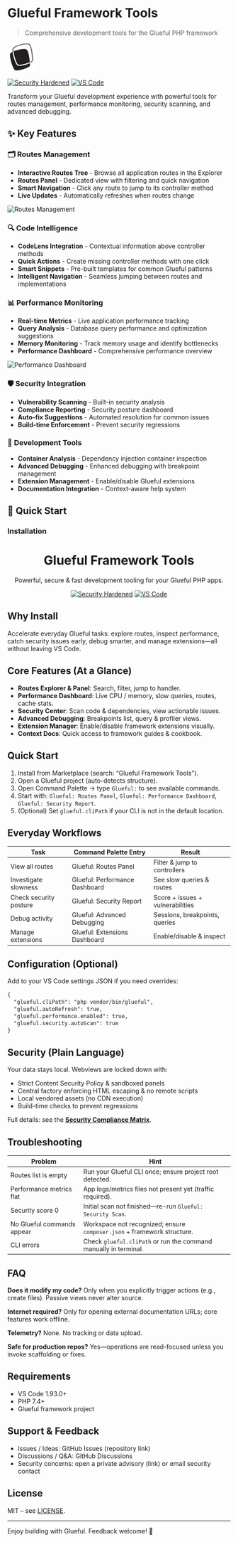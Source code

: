 # Glueful Framework Tools

> Comprehensive development tools for the Glueful PHP framework

<picture>
  <source media="(prefers-color-scheme: dark)" srcset="media/icons/dark/icon-128.png">
  <img alt="Glueful Logo" src="media/icons/light/icon-128.png" width="64" height="64">
</picture>

[![Security Hardened](https://img.shields.io/badge/Security-Hardened-green.svg)](./SECURITY_COMPLIANCE_MATRIX.md)
[![VS Code](https://img.shields.io/badge/VS%20Code-1.93.0+-blue.svg)](https://code.visualstudio.com/)

Transform your Glueful development experience with powerful tools for routes management, performance monitoring, security scanning, and advanced debugging.

## ✨ Key Features

### 🗂️ **Routes Management**
- **Interactive Routes Tree** - Browse all application routes in the Explorer
- **Routes Panel** - Dedicated view with filtering and quick navigation
- **Smart Navigation** - Click any route to jump to its controller method
- **Live Updates** - Automatically refreshes when routes change

![Routes Management](https://via.placeholder.com/600x300?text=Routes+Tree+View+Screenshot)

### 🔍 **Code Intelligence**
- **CodeLens Integration** - Contextual information above controller methods
- **Quick Actions** - Create missing controller methods with one click
- **Smart Snippets** - Pre-built templates for common Glueful patterns
- **Intelligent Navigation** - Seamless jumping between routes and implementations

### 📊 **Performance Monitoring**
- **Real-time Metrics** - Live application performance tracking
- **Query Analysis** - Database query performance and optimization suggestions
- **Memory Monitoring** - Track memory usage and identify bottlenecks
- **Performance Dashboard** - Comprehensive performance overview

![Performance Dashboard](https://via.placeholder.com/600x300?text=Performance+Dashboard+Screenshot)

### 🛡️ **Security Integration**
- **Vulnerability Scanning** - Built-in security analysis
- **Compliance Reporting** - Security posture dashboard
- **Auto-fix Suggestions** - Automated resolution for common issues
- **Build-time Enforcement** - Prevent security regressions

### 🔧 **Development Tools**
- **Container Analysis** - Dependency injection container inspection
- **Advanced Debugging** - Enhanced debugging with breakpoint management
- **Extension Management** - Enable/disable Glueful extensions
- **Documentation Integration** - Context-aware help system

## 🚀 Quick Start

### Installation
<div align="center">

# Glueful Framework Tools

Powerful, secure & fast development tooling for your Glueful PHP apps.

[![Security Hardened](https://img.shields.io/badge/Security-Hardened-green.svg)](./SECURITY_COMPLIANCE_MATRIX.md)
[![VS Code](https://img.shields.io/badge/VS%20Code-1.93.0+-blue.svg)](https://code.visualstudio.com/)

</div>

## Why Install
Accelerate everyday Glueful tasks: explore routes, inspect performance, catch security issues early, debug smarter, and manage extensions—all without leaving VS Code.

## Core Features (At a Glance)
- **Routes Explorer & Panel**: Search, filter, jump to handler.
- **Performance Dashboard**: Live CPU / memory, slow queries, routes, cache stats.
- **Security Center**: Scan code & dependencies, view actionable issues.
- **Advanced Debugging**: Breakpoints list, query & profiler views.
- **Extension Manager**: Enable/disable framework extensions visually.
- **Context Docs**: Quick access to framework guides & cookbook.

## Quick Start
1. Install from Marketplace (search: “Glueful Framework Tools”).
2. Open a Glueful project (auto-detects structure).
3. Open Command Palette → type `Glueful:` to see available commands.
4. Start with: `Glueful: Routes Panel`, `Glueful: Performance Dashboard`, `Glueful: Security Report`.
5. (Optional) Set `glueful.cliPath` if your CLI is not in the default location.

## Everyday Workflows
| Task | Command Palette Entry | Result |
|------|-----------------------|--------|
| View all routes | Glueful: Routes Panel | Filter & jump to controllers |
| Investigate slowness | Glueful: Performance Dashboard | See slow queries & routes |
| Check security posture | Glueful: Security Report | Score + issues + vulnerabilities |
| Debug activity | Glueful: Advanced Debugging | Sessions, breakpoints, queries |
| Manage extensions | Glueful: Extensions Dashboard | Enable/disable & inspect |

## Configuration (Optional)
Add to your VS Code settings JSON if you need overrides:
```jsonc
{
  "glueful.cliPath": "php vendor/bin/glueful",
  "glueful.autoRefresh": true,
  "glueful.performance.enabled": true,
  "glueful.security.autoScan": true
}
```

## Security (Plain Language)
Your data stays local. Webviews are locked down with:
- Strict Content Security Policy & sandboxed panels
- Central factory enforcing HTML escaping & no remote scripts
- Local vendored assets (no CDN execution)
- Build-time checks to prevent regressions

Full details: see the **[Security Compliance Matrix](./SECURITY_COMPLIANCE_MATRIX.md)**.

## Troubleshooting
| Problem | Hint |
|---------|------|
| Routes list is empty | Run your Glueful CLI once; ensure project root detected. |
| Performance metrics flat | App logs/metrics files not present yet (traffic required). |
| Security score 0 | Initial scan not finished—re-run `Glueful: Security Scan`. |
| No Glueful commands appear | Workspace not recognized; ensure `composer.json` + framework structure. |
| CLI errors | Check `glueful.cliPath` or run the command manually in terminal. |

## FAQ
**Does it modify my code?** Only when you explicitly trigger actions (e.g., create files). Passive views never alter source.

**Internet required?** Only for opening external documentation URLs; core features work offline.

**Telemetry?** None. No tracking or data upload.

**Safe for production repos?** Yes—operations are read-focused unless you invoke scaffolding or fixes.

## Requirements
- VS Code 1.93.0+
- PHP 7.4+
- Glueful framework project

## Support & Feedback
- Issues / Ideas: GitHub Issues (repository link)
- Discussions / Q&A: GitHub Discussions
- Security concerns: open a private advisory (link) or email security contact

## License
MIT – see [LICENSE](LICENSE).

---
Enjoy building with Glueful. Feedback welcome! 🚀